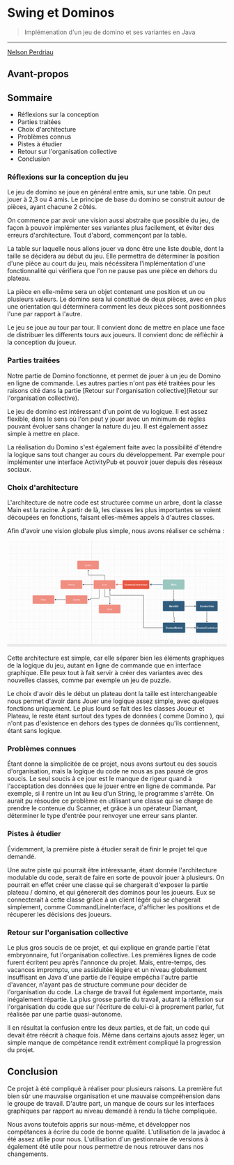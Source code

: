 # Swing et Dominos

> Implémenation d'un jeu de domino et ses variantes en Java

---

[Nelson Perdriau](mailto:nelson.perdriau@etu.univ-paris-diderot.fr)

## Avant-propos


## Sommaire

* Réflexions sur la conception
* Parties traitées
* Choix d'architecture
* Problèmes connus
* Pistes à étudier
* Retour sur l'organisation collective
* Conclusion

### Réflexions sur la conception du jeu

Le jeu de domino se joue en général entre amis, sur une table. On peut jouer à 2,3 ou 4 amis. Le principe de base du domino se construit autour de pièces, ayant chacune 2 côtés.

On commence par avoir une vision aussi abstraite que possible du jeu, de façon à pouvoir implémenter ses variantes plus facilement, et éviter des erreurs d'architecture. Tout d'abord, commençont par la table.

La table sur laquelle nous allons jouer va donc être une liste double, dont la taille se décidera au début du jeu. Elle permettra de déterminer la position d'une pièce au court du jeu, mais nécéssitera l'implémentation d'une fonctionnalité qui vérifiera que l'on ne pause pas une pièce en dehors du plateau.

La pièce en elle-même sera un objet contenant une position et un ou plusieurs valeurs. Le domino sera lui constitué de deux pièces, avec en plus une orientation qui déterminera comment les deux pièces sont positionnées l'une par rapport à l'autre.  

Le jeu se joue au tour par tour. Il convient donc de mettre en place une face de distribuer les differents tours aux joueurs. Il convient donc de réfléchir à la conception du joueur.

### Parties traitées

Notre partie de Domino fonctionne, et permet de jouer à un jeu de Domino en ligne de commande. Les autres parties n'ont pas été traitées pour les raisons cité dans la partie [Retour sur l'organisation collective](Retour sur l'organisation collective).

Le jeu de domino est intéressant d'un point de vu logique. Il est assez flexible, dans le sens où l'on peut y jouer avec un minimum de règles pouvant évoluer sans changer la nature du jeu. Il est également assez simple à mettre en place.

La réalisation du Domino s'est également faite avec la possibilité d'étendre la logique sans tout changer au cours du développement. Par exemple pour implémenter une interface ActivityPub et pouvoir jouer depuis des réseaux sociaux.

### Choix d'architecture

L'architecture de notre code est structurée comme un arbre, dont la classe Main est la racine. À partir de là, les classes les plus importantes se voient découpées en fonctions, faisant elles-mêmes appels à d'autres classes.

Afin d'avoir une vision globale plus simple, nous avons réaliser ce schéma :

![code_structure](code_structure.png)

Cette architecture est simple, car elle séparer bien les éléments graphiques de la logique du jeu, autant en ligne de commande que en interface graphique. Elle peux tout à fait servir à créer des variantes avec des nouvelles classes, comme par exemple un jeu de puzzle.

Le choix d'avoir dès le début un plateau dont la taille est interchangeable nous permet d'avoir dans Jouer une logique assez simple, avec quelques fonctions uniquement. Le plus lourd se fait des les classes Joueur et Plateau, le reste étant surtout des types de données ( comme Domino ), qui n'ont pas d'existence en dehors des types de données qu'ils contiennent, étant sans logique.

### Problèmes connues

Étant donne la simplicitée de ce projet, nous avons surtout eu des soucis d'organisation, mais la logique du code ne nous as pas pausé de gros soucis. Le seul soucis à ce jour est le manque de rigeur quand à l'acceptation des données que le jouer entre en ligne de commande. Par exemple, si il rentre un Int au lieu d'un String, le programme s'arrête. On aurait pu résoudre ce problème en utilisant une classe qui se charge de prendre le contenue du Scanner, et grâce à un opérateur Diamant, déterminer le type d'entrée pour renvoyer une erreur sans planter.

### Pistes à étudier

Évidemment, la première piste à étudier serait de finir le projet tel que demandé.

Une autre piste qui pourrait être intéressante, étant donnée l'architecture modulable du code, serait de faire en sorte de pouvoir jouer à plusieurs. On pourrait en effet créer une classe qui se chargerait d'exposer la partie plateau / domino, et qui génererait des dominos pour les joueurs. Eux se connecterait à cette classe grâce à un client légér qui se chargerait simplement, comme CommandLineInterface, d'afficher les positions et de récuperer les décisions des joueurs.

### Retour sur l'organisation collective

Le plus gros soucis de ce projet, et qui explique en grande partie l'état embryonnaire, fut l'organisation collective. Les premières lignes de code furent écritent peu après l'annonce du projet. Mais, entre-temps, des vacances impromptu, une assiduitée légère et un niveau globalement insuffisant en Java d'une partie de l'équipe empêcha l'autre partie d'avancer, n'ayant pas de structure commune pour décider de l'organisation du code. La charge de travail fut également importante, mais inégalement répartie. La plus grosse partie du travail, autant la réflexion sur l'organisation du code que sur l'écriture de celui-ci à proprement parler, fut réalisée par une partie quasi-autonome.

Il en résultat la confusion entre les deux parties, et de fait, un code qui devait être réécrit à chaque fois. Même dans certains ajouts assez léger, un simple manque de compétance rendit extrêment compliqué la progression du projet.

## Conclusion

Ce projet à été compliqué à réaliser pour plusieurs raisons. La première fut bien sûr une mauvaise organisation et une mauvaise compréhension dans le groupe de travail. D'autre part, un manque de cours sur les interfaces graphiques par rapport au niveau demandé à rendu la tâche compliquée.

Nous avons toutefois appris sur nous-même, et développer nos compétances à écrire du code de bonne qualité. L'utilisation de la javadoc à été assez utilie pour nous. L'utilisation d'un gestionnaire de versions à également été utile pour nous permettre de nous retrouver dans nos changements.
